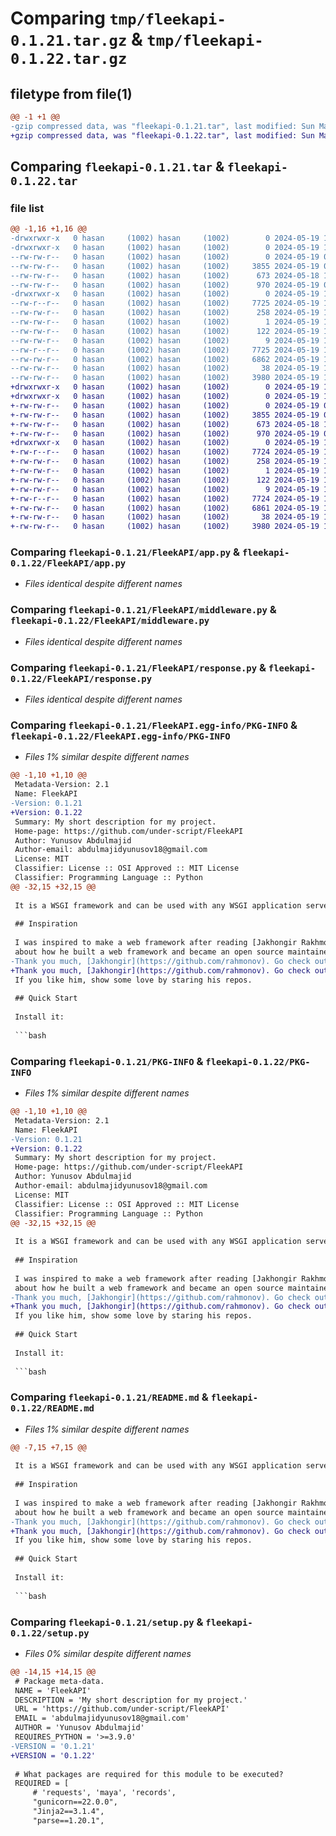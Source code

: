 # Comparing `tmp/fleekapi-0.1.21.tar.gz` & `tmp/fleekapi-0.1.22.tar.gz`

## filetype from file(1)

```diff
@@ -1 +1 @@
-gzip compressed data, was "fleekapi-0.1.21.tar", last modified: Sun May 19 12:21:32 2024, max compression
+gzip compressed data, was "fleekapi-0.1.22.tar", last modified: Sun May 19 12:23:16 2024, max compression
```

## Comparing `fleekapi-0.1.21.tar` & `fleekapi-0.1.22.tar`

### file list

```diff
@@ -1,16 +1,16 @@
-drwxrwxr-x   0 hasan     (1002) hasan     (1002)        0 2024-05-19 12:21:32.388099 fleekapi-0.1.21/
-drwxrwxr-x   0 hasan     (1002) hasan     (1002)        0 2024-05-19 12:21:32.384099 fleekapi-0.1.21/FleekAPI/
--rw-rw-r--   0 hasan     (1002) hasan     (1002)        0 2024-05-19 07:05:58.000000 fleekapi-0.1.21/FleekAPI/__init__.py
--rw-rw-r--   0 hasan     (1002) hasan     (1002)     3855 2024-05-19 07:09:46.000000 fleekapi-0.1.21/FleekAPI/app.py
--rw-rw-r--   0 hasan     (1002) hasan     (1002)      673 2024-05-18 17:00:00.000000 fleekapi-0.1.21/FleekAPI/middleware.py
--rw-rw-r--   0 hasan     (1002) hasan     (1002)      970 2024-05-19 07:00:05.000000 fleekapi-0.1.21/FleekAPI/response.py
-drwxrwxr-x   0 hasan     (1002) hasan     (1002)        0 2024-05-19 12:21:32.384099 fleekapi-0.1.21/FleekAPI.egg-info/
--rw-r--r--   0 hasan     (1002) hasan     (1002)     7725 2024-05-19 12:21:32.000000 fleekapi-0.1.21/FleekAPI.egg-info/PKG-INFO
--rw-rw-r--   0 hasan     (1002) hasan     (1002)      258 2024-05-19 12:21:32.000000 fleekapi-0.1.21/FleekAPI.egg-info/SOURCES.txt
--rw-rw-r--   0 hasan     (1002) hasan     (1002)        1 2024-05-19 12:21:32.000000 fleekapi-0.1.21/FleekAPI.egg-info/dependency_links.txt
--rw-rw-r--   0 hasan     (1002) hasan     (1002)      122 2024-05-19 12:21:32.000000 fleekapi-0.1.21/FleekAPI.egg-info/requires.txt
--rw-rw-r--   0 hasan     (1002) hasan     (1002)        9 2024-05-19 12:21:32.000000 fleekapi-0.1.21/FleekAPI.egg-info/top_level.txt
--rw-r--r--   0 hasan     (1002) hasan     (1002)     7725 2024-05-19 12:21:32.388099 fleekapi-0.1.21/PKG-INFO
--rw-rw-r--   0 hasan     (1002) hasan     (1002)     6862 2024-05-19 12:21:15.000000 fleekapi-0.1.21/README.md
--rw-rw-r--   0 hasan     (1002) hasan     (1002)       38 2024-05-19 12:21:32.388099 fleekapi-0.1.21/setup.cfg
--rw-rw-r--   0 hasan     (1002) hasan     (1002)     3980 2024-05-19 12:21:30.000000 fleekapi-0.1.21/setup.py
+drwxrwxr-x   0 hasan     (1002) hasan     (1002)        0 2024-05-19 12:23:16.012002 fleekapi-0.1.22/
+drwxrwxr-x   0 hasan     (1002) hasan     (1002)        0 2024-05-19 12:23:16.004002 fleekapi-0.1.22/FleekAPI/
+-rw-rw-r--   0 hasan     (1002) hasan     (1002)        0 2024-05-19 07:05:58.000000 fleekapi-0.1.22/FleekAPI/__init__.py
+-rw-rw-r--   0 hasan     (1002) hasan     (1002)     3855 2024-05-19 07:09:46.000000 fleekapi-0.1.22/FleekAPI/app.py
+-rw-rw-r--   0 hasan     (1002) hasan     (1002)      673 2024-05-18 17:00:00.000000 fleekapi-0.1.22/FleekAPI/middleware.py
+-rw-rw-r--   0 hasan     (1002) hasan     (1002)      970 2024-05-19 07:00:05.000000 fleekapi-0.1.22/FleekAPI/response.py
+drwxrwxr-x   0 hasan     (1002) hasan     (1002)        0 2024-05-19 12:23:16.008002 fleekapi-0.1.22/FleekAPI.egg-info/
+-rw-r--r--   0 hasan     (1002) hasan     (1002)     7724 2024-05-19 12:23:15.000000 fleekapi-0.1.22/FleekAPI.egg-info/PKG-INFO
+-rw-rw-r--   0 hasan     (1002) hasan     (1002)      258 2024-05-19 12:23:15.000000 fleekapi-0.1.22/FleekAPI.egg-info/SOURCES.txt
+-rw-rw-r--   0 hasan     (1002) hasan     (1002)        1 2024-05-19 12:23:15.000000 fleekapi-0.1.22/FleekAPI.egg-info/dependency_links.txt
+-rw-rw-r--   0 hasan     (1002) hasan     (1002)      122 2024-05-19 12:23:15.000000 fleekapi-0.1.22/FleekAPI.egg-info/requires.txt
+-rw-rw-r--   0 hasan     (1002) hasan     (1002)        9 2024-05-19 12:23:15.000000 fleekapi-0.1.22/FleekAPI.egg-info/top_level.txt
+-rw-r--r--   0 hasan     (1002) hasan     (1002)     7724 2024-05-19 12:23:16.012002 fleekapi-0.1.22/PKG-INFO
+-rw-rw-r--   0 hasan     (1002) hasan     (1002)     6861 2024-05-19 12:22:45.000000 fleekapi-0.1.22/README.md
+-rw-rw-r--   0 hasan     (1002) hasan     (1002)       38 2024-05-19 12:23:16.012002 fleekapi-0.1.22/setup.cfg
+-rw-rw-r--   0 hasan     (1002) hasan     (1002)     3980 2024-05-19 12:23:11.000000 fleekapi-0.1.22/setup.py
```

### Comparing `fleekapi-0.1.21/FleekAPI/app.py` & `fleekapi-0.1.22/FleekAPI/app.py`

 * *Files identical despite different names*

### Comparing `fleekapi-0.1.21/FleekAPI/middleware.py` & `fleekapi-0.1.22/FleekAPI/middleware.py`

 * *Files identical despite different names*

### Comparing `fleekapi-0.1.21/FleekAPI/response.py` & `fleekapi-0.1.22/FleekAPI/response.py`

 * *Files identical despite different names*

### Comparing `fleekapi-0.1.21/FleekAPI.egg-info/PKG-INFO` & `fleekapi-0.1.22/FleekAPI.egg-info/PKG-INFO`

 * *Files 1% similar despite different names*

```diff
@@ -1,10 +1,10 @@
 Metadata-Version: 2.1
 Name: FleekAPI
-Version: 0.1.21
+Version: 0.1.22
 Summary: My short description for my project.
 Home-page: https://github.com/under-script/FleekAPI
 Author: Yunusov Abdulmajid
 Author-email: abdulmajidyunusov18@gmail.com
 License: MIT
 Classifier: License :: OSI Approved :: MIT License
 Classifier: Programming Language :: Python
@@ -32,15 +32,15 @@
 
 It is a WSGI framework and can be used with any WSGI application server such as Gunicorn.
 
 ## Inspiration
 
 I was inspired to make a web framework after reading [Jakhongir Rakhmonov](https://t.me/jakhonrakhmonov)'s [blog post](https://t.me/jakhonrakhmonov/419)
 about how he built a web framework and became an open source maintainer. He wrote about how thrilling the experience has been for him so I decided I would give it a try as well.
-Thank you much, [Jakhongir](https://github.com/rahmonov). Go check out [Alcazar by Jakhongir Rakhmonov](https://github.com/rahmonov/fleekapi).
+Thank you much, [Jakhongir](https://github.com/rahmonov). Go check out [Alcazar by Jakhongir Rakhmonov](https://github.com/rahmonov/alcazar).
 If you like him, show some love by staring his repos.
 
 ## Quick Start
 
 Install it:
 
 ```bash
```

### Comparing `fleekapi-0.1.21/PKG-INFO` & `fleekapi-0.1.22/PKG-INFO`

 * *Files 1% similar despite different names*

```diff
@@ -1,10 +1,10 @@
 Metadata-Version: 2.1
 Name: FleekAPI
-Version: 0.1.21
+Version: 0.1.22
 Summary: My short description for my project.
 Home-page: https://github.com/under-script/FleekAPI
 Author: Yunusov Abdulmajid
 Author-email: abdulmajidyunusov18@gmail.com
 License: MIT
 Classifier: License :: OSI Approved :: MIT License
 Classifier: Programming Language :: Python
@@ -32,15 +32,15 @@
 
 It is a WSGI framework and can be used with any WSGI application server such as Gunicorn.
 
 ## Inspiration
 
 I was inspired to make a web framework after reading [Jakhongir Rakhmonov](https://t.me/jakhonrakhmonov)'s [blog post](https://t.me/jakhonrakhmonov/419)
 about how he built a web framework and became an open source maintainer. He wrote about how thrilling the experience has been for him so I decided I would give it a try as well.
-Thank you much, [Jakhongir](https://github.com/rahmonov). Go check out [Alcazar by Jakhongir Rakhmonov](https://github.com/rahmonov/fleekapi).
+Thank you much, [Jakhongir](https://github.com/rahmonov). Go check out [Alcazar by Jakhongir Rakhmonov](https://github.com/rahmonov/alcazar).
 If you like him, show some love by staring his repos.
 
 ## Quick Start
 
 Install it:
 
 ```bash
```

### Comparing `fleekapi-0.1.21/README.md` & `fleekapi-0.1.22/README.md`

 * *Files 1% similar despite different names*

```diff
@@ -7,15 +7,15 @@
 
 It is a WSGI framework and can be used with any WSGI application server such as Gunicorn.
 
 ## Inspiration
 
 I was inspired to make a web framework after reading [Jakhongir Rakhmonov](https://t.me/jakhonrakhmonov)'s [blog post](https://t.me/jakhonrakhmonov/419)
 about how he built a web framework and became an open source maintainer. He wrote about how thrilling the experience has been for him so I decided I would give it a try as well.
-Thank you much, [Jakhongir](https://github.com/rahmonov). Go check out [Alcazar by Jakhongir Rakhmonov](https://github.com/rahmonov/fleekapi).
+Thank you much, [Jakhongir](https://github.com/rahmonov). Go check out [Alcazar by Jakhongir Rakhmonov](https://github.com/rahmonov/alcazar).
 If you like him, show some love by staring his repos.
 
 ## Quick Start
 
 Install it:
 
 ```bash
```

### Comparing `fleekapi-0.1.21/setup.py` & `fleekapi-0.1.22/setup.py`

 * *Files 0% similar despite different names*

```diff
@@ -14,15 +14,15 @@
 # Package meta-data.
 NAME = 'FleekAPI'
 DESCRIPTION = 'My short description for my project.'
 URL = 'https://github.com/under-script/FleekAPI'
 EMAIL = 'abdulmajidyunusov18@gmail.com'
 AUTHOR = 'Yunusov Abdulmajid'
 REQUIRES_PYTHON = '>=3.9.0'
-VERSION = '0.1.21'
+VERSION = '0.1.22'
 
 # What packages are required for this module to be executed?
 REQUIRED = [
     # 'requests', 'maya', 'records',
     "gunicorn==22.0.0",
     "Jinja2==3.1.4",
     "parse==1.20.1",
```

